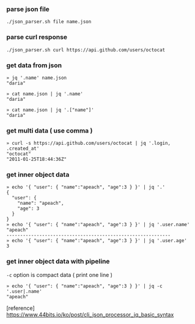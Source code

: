 
### parse json file
```
./json_parser.sh file name.json
```

### parse curl response 
```
./json_parser.sh curl https://api.github.com/users/octocat
```

### get data from json
```
» jq '.name' name.json
"daria"
```
```
» cat name.json | jq '.name'
"daria"
```
```
» cat name.json | jq '.["name"]'
"daria"
```

### get multi data ( use comma )
```
» curl -s https://api.github.com/users/octocat | jq '.login, .created_at'
"octocat"
"2011-01-25T18:44:36Z"
```

### get inner object data
```
» echo '{ "user": { "name":"apeach", "age":3 } }' | jq '.'
{
  "user": {
    "name": "apeach",
    "age": 3
  }
}
» echo '{ "user": { "name":"apeach", "age":3 } }' | jq '.user.name'
"apeach"
------------------------------------------------------------
» echo '{ "user": { "name":"apeach", "age":3 } }' | jq '.user.age'
3
```
### get inner object data with pipeline
`-c` option is compact data ( print one line ) 
```
» echo '{ "user": { "name":"apeach", "age":3 } }' | jq -c '.user|.name'
"apeach"
```

[reference] https://www.44bits.io/ko/post/cli_json_processor_jq_basic_syntax

